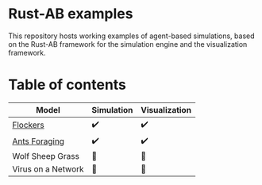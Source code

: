 # Rust-AB examples

This repository hosts working examples of agent-based simulations, based on the Rust-AB framework for the simulation engine and the visualization framework.

#  Table of contents

| Model                            | Simulation         | Visualization      |
| -------------------------------- | ------------------ | ------------------ |
| [Flockers](boids)                | :heavy_check_mark: | :heavy_check_mark: |
| [Ants Foraging](antsforaging)    | :heavy_check_mark: | :heavy_check_mark: |
| Wolf Sheep Grass                 | :construction:     | :construction:     |
| Virus on a Network               | :construction:     | :construction:     |